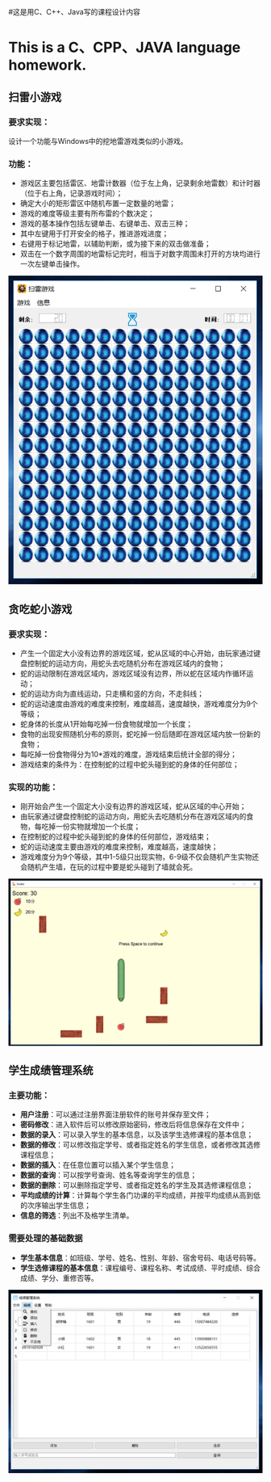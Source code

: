 #这是用C、C++、Java写的课程设计内容
# This is a C、CPP、JAVA language homework.


## 扫雷小游戏

### 要求实现：
设计一个功能与Windows中的挖地雷游戏类似的小游戏。

### 功能：
- 游戏区主要包括雷区、地雷计数器（位于左上角，记录剩余地雷数）和计时器（位于右上角，记录游戏时间）；
- 确定大小的矩形雷区中随机布置一定数量的地雷；
- 游戏的难度等级主要有所布雷的个数决定；
- 游戏的基本操作包括左键单击、右键单击、双击三种；
- 其中左键用于打开安全的格子，推进游戏进度；
- 右键用于标记地雷，以辅助判断，或为接下来的双击做准备；
- 双击在一个数字周围的地雷标记完时，相当于对数字周围未打开的方块均进行一次左键单击操作。

![扫雷](https://github.com/Baisha-Geek/Curriculum-Design/blob/master/saolei-CPP/picture/sao1.PNG "扫雷")


## 贪吃蛇小游戏

### 要求实现：

- 产生一个固定大小没有边界的游戏区域，蛇从区域的中心开始，由玩家通过键盘控制蛇的运动方向，用蛇头去吃随机分布在游戏区域内的食物；
- 蛇的运动限制在游戏区域内，游戏区域没有边界，所以蛇在区域内作循环运动；
- 蛇的运动方向为直线运动，只走横和竖的方向，不走斜线；
- 蛇的运动速度由游戏的难度来控制，难度越高，速度越快，游戏难度分为9个等级；
- 蛇身体的长度从1开始每吃掉一份食物就增加一个长度；
- 食物的出现安照随机分布的原则，蛇吃掉一份后随即在游戏区域内放一份新的食物；
- 每吃掉一份食物得分为10*游戏的难度，游戏结束后统计全部的得分；
- 游戏结束的条件为：在控制蛇的过程中蛇头碰到蛇的身体的任何部位；

### 实现的功能：
- 刚开始会产生一个固定大小没有边界的游戏区域，蛇从区域的中心开始；
- 由玩家通过键盘控制蛇的运动方向，用蛇头去吃随机分布在游戏区域内的食物，每吃掉一份实物就增加一个长度；
- 在控制蛇的过程中蛇头碰到蛇的身体的任何部位，游戏结束；
- 蛇的运动速度主要由游戏的难度来控制，难度越高，速度越快；
- 游戏难度分为9个等级，其中1-5级只出现实物，6-9级不仅会随机产生实物还会随机产生墙，在玩的过程中要是蛇头碰到了墙就会死。

![贪吃蛇](https://github.com/Baisha-Geek/Curriculum-Design/blob/master/snack-CPP/picture/snack4.PNG "贪吃蛇")



## 学生成绩管理系统

### 主要功能：
- **用户注册**：可以通过注册界面注册软件的账号并保存至文件；
- **密码修改**：进入软件后可以修改原始密码，修改后将信息保存在文件中；
- **数据的录入**：可以录入学生的基本信息，以及该学生选修课程的基本信息；
- **数据的修改**：可以修改指定学号、或者指定姓名的学生信息，或者修改其选修课程信息；
- **数据的插入**：在任意位置可以插入某个学生信息；
- **数据的查询**：可以按学号查询、姓名等查询学生的信息；
- **数据的删除**：可以删除指定学号、或者指定姓名的学生及其选修课程信息；
- **平均成绩的计算**：计算每个学生各门功课的平均成绩，并按平均成绩从高到低的次序输出学生信息；
- **信息的筛选**：列出不及格学生清单。

### 需要处理的基础数据
- **学生基本信息**：如班级、学号、姓名、性别、年龄、宿舍号码、电话号码等。
- **学生选修课程的基本信息**：课程编号、课程名称、考试成绩、平时成绩、综合成绩、学分、重修否等。

![学生管理系统](https://github.com/Baisha-Geek/Curriculum-Design/blob/master/student%20management%20system-cpp/picture/1.PNG "学生管理系统")


